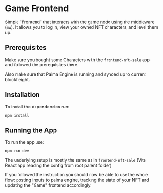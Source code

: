 # Game Frontend

Simple "Frontend" that interacts with the game node using the middleware (`mw`). It allows you to log in, view your owned NFT characters, and level them up.

## Prerequisites

Make sure you bought some Characters with the `frontend-nft-sale` app and followed the prerequisites there.

Also make sure that Paima Engine is running and synced up to current blockheight.

## Installation

To install the dependencies run:

```
npm install
```

## Running the App

To run the app use:

```
npm run dev
```

The underlying setup is mostly the same as in `frontend-nft-sale` (Vite React app reading the config from root parent folder)

If you followed the instruction you should now be able to use the whole flow: posting inputs to paima engine, tracking the state of your NFT and updating the "Game" frontend accordingly.
